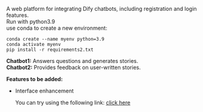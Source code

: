 A web platform for integrating Dify chatbots, including registration and login features.      
Run with python3.9        
use conda to create a new environment:             
```
conda create --name myenv python=3.9
conda activate myenv    
pip install -r requirements2.txt     
```

**Chatbot1:** Answers questions and generates stories.  
**Chatbot2:** Provides feedback on user-written stories.

**Features to be added:**  
- Interface enhancement

  You can try using the following link:
  [click here](https://storytellerai.space)

